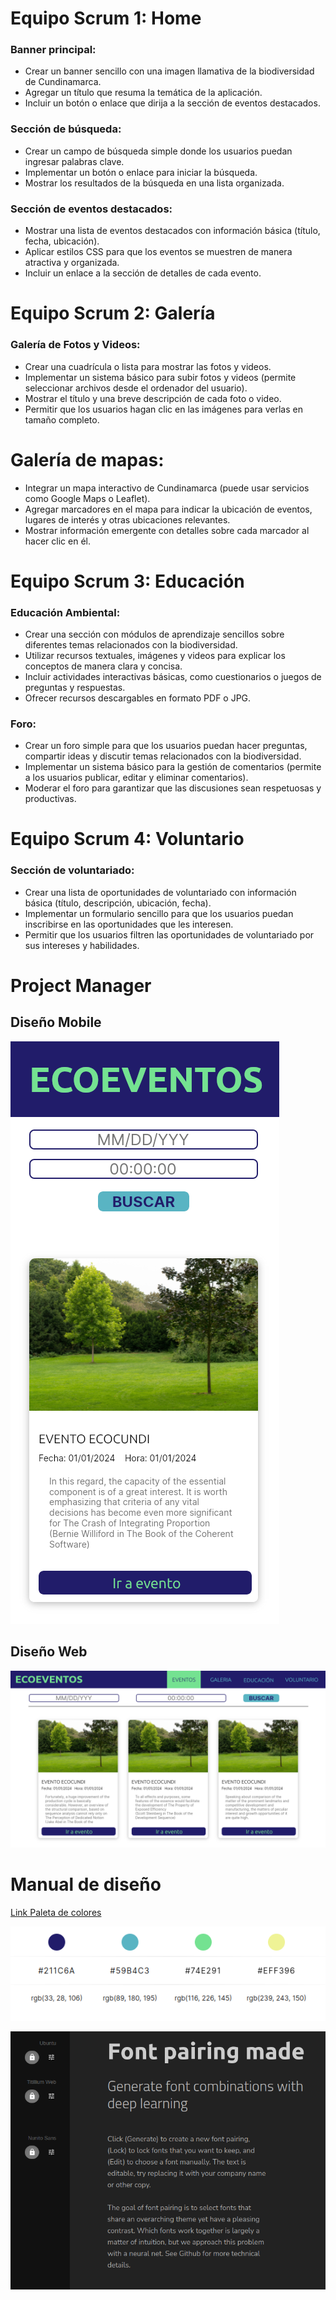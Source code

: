# Equipo Scrum 1: Home

### Banner principal:

- Crear un banner sencillo con una imagen llamativa de la biodiversidad de Cundinamarca.
- Agregar un título que resuma la temática de la aplicación.
- Incluir un botón o enlace que dirija a la sección de eventos destacados.

### Sección de búsqueda:

- Crear un campo de búsqueda simple donde los usuarios puedan ingresar palabras clave.
- Implementar un botón o enlace para iniciar la búsqueda.
- Mostrar los resultados de la búsqueda en una lista organizada.

### Sección de eventos destacados:

- Mostrar una lista de eventos destacados con información básica (título, fecha, ubicación).
- Aplicar estilos CSS para que los eventos se muestren de manera atractiva y organizada.
- Incluir un enlace a la sección de detalles de cada evento.

# Equipo Scrum 2: Galería

### Galería de Fotos y Videos:

- Crear una cuadrícula o lista para mostrar las fotos y videos.
- Implementar un sistema básico para subir fotos y videos (permite seleccionar archivos desde el ordenador del usuario).
- Mostrar el título y una breve descripción de cada foto o video.
- Permitir que los usuarios hagan clic en las imágenes para verlas en tamaño completo.

# Galería de mapas:

- Integrar un mapa interactivo de Cundinamarca (puede usar servicios como Google Maps o Leaflet).
- Agregar marcadores en el mapa para indicar la ubicación de eventos, lugares de interés y otras ubicaciones relevantes.
- Mostrar información emergente con detalles sobre cada marcador al hacer clic en él.

# Equipo Scrum 3: Educación

### Educación Ambiental:

- Crear una sección con módulos de aprendizaje sencillos sobre diferentes temas relacionados con la biodiversidad.
- Utilizar recursos textuales, imágenes y videos para explicar los conceptos de manera clara y concisa.
- Incluir actividades interactivas básicas, como cuestionarios o juegos de preguntas y respuestas.
- Ofrecer recursos descargables en formato PDF o JPG.

### Foro:

- Crear un foro simple para que los usuarios puedan hacer preguntas, compartir ideas y discutir temas relacionados con la biodiversidad.
- Implementar un sistema básico para la gestión de comentarios (permite a los usuarios publicar, editar y eliminar comentarios).
- Moderar el foro para garantizar que las discusiones sean respetuosas y productivas.

# Equipo Scrum 4: Voluntario

### Sección de voluntariado:

- Crear una lista de oportunidades de voluntariado con información básica (título, descripción, ubicación, fecha).
- Implementar un formulario sencillo para que los usuarios puedan inscribirse en las oportunidades que les interesen.
- Permitir que los usuarios filtren las oportunidades de voluntariado por sus intereses y habilidades.

# Project Manager

## Diseño Mobile

![Diseño Mobile](./requirements/Phone.png)

## Diseño Web

![Diseño Web](./requirements/Web.png)

# Manual de diseño

[Link Paleta de colores](https://colorhunt.co/palette/211c6a59b4c374e291eff396)

![Colores](./requirements/color_pallete.png)

![Fuentes](./requirements/font.png)
